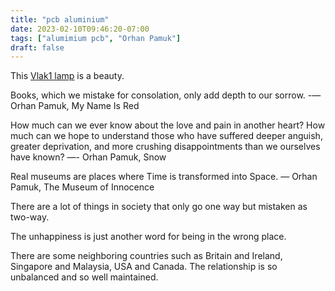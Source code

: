 ```yaml
---
title: "pcb aluminium"
date: 2023-02-10T09:46:20-07:00
tags: ["alumimium pcb", "Orhan Pamuk"]
draft: false
---
```


This [Vlak1 lamp](https://twitter.com/arturo182/status/1624079389037105153) is a beauty.

Books, which we mistake for consolation, only add depth to our sorrow. 
-― Orhan Pamuk, My Name Is Red

How much can we ever know about the love and pain in another heart? How much can we hope to understand those who have suffered deeper anguish, greater deprivation, and more crushing disappointments than we ourselves have known?
―- Orhan Pamuk, Snow

Real museums are places where Time is transformed into Space. 
― Orhan Pamuk, The Museum of Innocence

There are a lot of things in society that only go one way but mistaken as two-way.

The unhappiness is just another word for being in the wrong place.

There are some neighboring countries such as Britain and Ireland, Singapore and Malaysia, USA and Canada. The relationship is so unbalanced and so well maintained.

